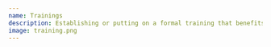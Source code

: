 ```yaml
---
name: Trainings
description: Establishing or putting on a formal training that benefits the community.
image: training.png
---
```

